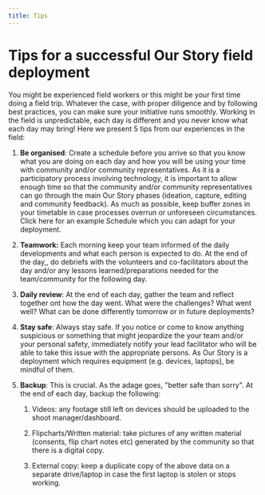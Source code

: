```yaml
---
title: Tips
---
```


# Tips for a successful Our Story field deployment 

<Leader>

You might be experienced field workers or this might be your first time doing a field trip. Whatever the case, with proper diligence and by following best practices, you can make sure your initiative runs smoothly. Working in the field is unpredictable, each day is different and you never know what each day may bring! Here we present 5 tips from our experiences in the field: 

</Leader>

1. **Be organised**: Create a schedule before you arrive so that you know what you are doing on each day and how you will be using your time with community and/or community representatives. As it is a participatory process involving technology, it is important to allow enough time so that the community and/or community representatives can go through the main Our Story phases (ideation, capture, editing and community feedback). As much as possible, keep buffer zones in your timetable in case processes overrun or unforeseen circumstances.  Click here for an example Schedule which you can adapt for your deployment. 

2. **Teamwork:** Each morning keep your team informed of the daily developments and what each person is expected to do. At the end of the day,, do debriefs with the volunteers and co-facilitators about the day and/or any lessons learned/preparations needed for the team/community for the following day.

3. **Daily review**: At the end of each day, gather the team and  reflect together ont how the day went. What were the challenges? What went well? What can be done differently tomorrow or in future deployments?

4. **Stay safe**: Always stay safe. If you notice or come to know anything suspicious or something that might jeopardize the your team and/or your personal safety, immediately notify your lead facilitator who will be able to take this issue with the appropriate persons. As Our Story is a deployment which requires equipment (e.g. devices, laptops), be mindful of them. 

5. **Backup**: This is crucial. As the adage goes, "better safe than sorry". At the end of each day, backup the following:

    1. Videos: any footage still left on devices should be uploaded to the shoot manager/dashboard.

    2. Flipcharts/Written material: take pictures of any written material (consents, flip chart notes etc) generated by the community so that there is a digital copy. 

    3. External copy: keep a duplicate copy of the above data on a separate drive/laptop in case the first laptop is stolen or stops working. 